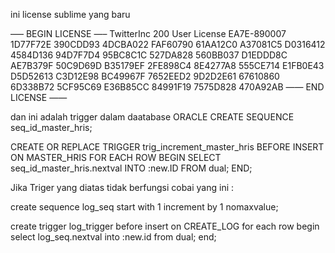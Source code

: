 ini license sublime yang baru

—– BEGIN LICENSE —–
TwitterInc
200 User License
EA7E-890007
1D77F72E 390CDD93 4DCBA022 FAF60790
61AA12C0 A37081C5 D0316412 4584D136
94D7F7D4 95BC8C1C 527DA828 560BB037
D1EDDD8C AE7B379F 50C9D69D B35179EF
2FE898C4 8E4277A8 555CE714 E1FB0E43
D5D52613 C3D12E98 BC49967F 7652EED2
9D2D2E61 67610860 6D338B72 5CF95C69
E36B85CC 84991F19 7575D828 470A92AB
—— END LICENSE ——


dan ini adalah trigger dalam daatabase ORACLE
CREATE SEQUENCE seq_id_master_hris;

CREATE OR REPLACE TRIGGER trig_increment_master_hris
  BEFORE INSERT ON MASTER_HRIS
  FOR EACH ROW
BEGIN
  SELECT seq_id_master_hris.nextval
  INTO :new.ID
  FROM dual;
END;


Jika Triger yang diatas tidak berfungsi cobai yang ini :

create sequence log_seq 
start with 1 
increment by 1 
nomaxvalue;

create trigger log_trigger
before insert on CREATE_LOG
for each row
begin
select log_seq.nextval into :new.id from dual;
end;

